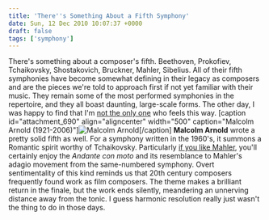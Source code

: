 ```yaml
---
title: 'There''s Something About a Fifth Symphony'
date: Sun, 12 Dec 2010 10:07:37 +0000
draft: false
tags: ['symphony']
---
```


There's something about a composer's fifth. Beethoven, Prokofiev, Tchaikovsky, Shostakovich, Bruckner, Mahler, Sibelius. All of their fifth symphonies have become somewhat defining in their legacy as composers and are the pieces we're told to approach first if not yet familiar with their music. They remain some of the most performed symphonies in the repertoire, and they all boast daunting, large-scale forms. The other day, I was happy to find that I'm [not the only one](http://www.overgrownpath.com/2008/10/what-is-it-about-fifth-symphonies.html "5th Symphonies") who feels this way. \[caption id="attachment\_690" align="aligncenter" width="500" caption="Malcolm Arnold (1921-2006)"\]![Malcolm Arnold](https://alexchaocom.files.wordpress.com/2021/07/6a164-arnold.jpg "Malcolm Arnold")\[/caption\] **Malcolm Arnold** wrote a pretty solid fifth as well. For a symphony written in the 1960's, it summons a Romantic spirit worthy of Tchaikovsky. Particularly [if you like Mahler](http://www.overgrownpath.com/2010/12/if-you-like-mahler-and-who-doesnt-try.html "If you like Mahler"), you'll certainly enjoy the _Andante con moto_ and its resemblance to Mahler's adagio movement from the same-numbered symphony. Overt sentimentality of this kind reminds us that 20th century composers frequently found work as film composers. The theme makes a brilliant return in the finale, but the work ends silently, meandering an unnerving distance away from the tonic. I guess harmonic resolution really just wasn't the thing to do in those days.

